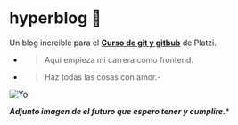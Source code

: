 # hyperblog 💙 
Un blog increible para el [**Curso de git y gitbub**](https://platzi.com/clases/git-github/http:// "Curso de git y gitbub") de Platzi.

- >Aqui empieza mi carrera como frontend.
- >Haz todas las cosas con amor.- 

[![Yo](https://cdn.pixabay.com/photo/2021/01/29/08/09/woman-5960093_960_720.jpg "Yo")](https://pixabay.com/es/illustrations/mujer-computadora-port%C3%A1til-5960093/ "Yo")

***Adjunto imagen de el futuro que espero tener y cumplire.****